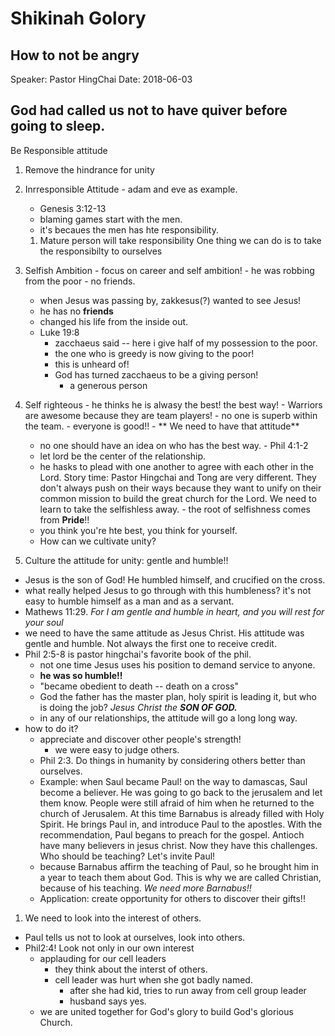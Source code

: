 # Shikinah Golory 
## How to not be angry
Speaker: Pastor HingChai
Date: 2018-06-03
## God had called us not to have quiver before going to sleep.
Be Responsible attitude

1. Remove the hindrance for unity
  1. Inrresponsible Attitude
    - adam and eve as example.
      - Genesis 3:12-13
      - blaming games start with the men.
      - it's becaues the men has hte responsibility.

      1. Mature person will take responsibility
      One thing we can do is to take the responsibilty to ourselves
  1. Selfish Ambition
    - focus on career and self ambition!
    - he was robbing from the poor - no friends.
      - when Jesus was passing by, zakkesus(?) wanted to see Jesus!
      - he has no **friends**
      - changed his life from the inside out.
      - Luke 19:8
        - zacchaeus said -- here i give half of my possession to the poor.
        - the one who is greedy is now giving to the poor!
        - this is unheard of!
        - God has turned zacchaeus to be a giving person!
          - a generous person
  1. Self righteous
    - he thinks he is alwasy the best! the best way!
    - Warriors are awesome because they are team players!
    - no one is superb within the team. 
    - everyone is good!!
    - ** We need to have that attitude**
      - no one should have an idea on who has the best way.
    - Phil 4:1-2
      - let lord be the center of the relationship.
      - he hasks to plead with one another to agree with each other in the Lord.
  Story time: Pastor Hingchai and Tong are very different. They don't always push on their ways because they want to unify on their common mission to build the great church for the Lord. We need to learn to take the selfishless away.
    - the root of selfishness comes from **Pride**!!
      - you think you're hte best, you think for yourself. 
      - How can we cultivate unity?

1. Culture the attitude for unity: gentle and humble!!
  - Jesus is the son of God! He humbled himself, and crucified on the cross. 
  - what really helped Jesus to go through with this humbleness? it's not easy to humble himself as a man and as a servant.
  - Mathews 11:29. _For I am gentle and humble in heart, and you will rest for your soul_
  - we need to have the same attitude as Jesus Christ. His attitude was gentle and humble. Not always the first one to receive credit.
  - Phil 2:5-8 is pastor hingchai's favorite book of the phil.
    - not one time Jesus uses his position to demand service to anyone.
    - **he was so humble!!**
    - "became obedient to death -- death on a cross"
    - God the father has the master plan, holy spirit is leading it, but who is doing the job? *Jesus Christ the **SON OF GOD.***
    - in any of our relationships, the attitude will go a long long way.
  - how to do it?
    - appreciate and discover other people's strength!
      - we were easy to judge others.
    - Phil 2:3. Do things in humanity by considering others better than ourselves.
    - Example: when Saul became Paul! on the way to damascas, Saul become a believer. He was going to go back to the jerusalem and let them know. People were still afraid of him when he returned to the church of Jerusalem. At this time Barnabus is already filled with Holy Spirit. He brings Paul in, and introduce Paul to the apostles. With the recommendation, Paul begans to preach for the gospel. Antioch have many believers in jesus christ. Now they have this challenges. Who should be teaching? Let's invite Paul!
    - because Barnabus affirm the teaching of Paul, so he brought him in a year to teach them about God. This is why we are called Christian, because of his teaching. *We need more Barnabus!!*
    - Application: create opportunity for others to discover their gifts!!
1. We need to look into the interest of others.
  - Paul tells us not to look at ourselves, look into others.
  - Phil2:4! Look not only in our own interest
    - applauding for our cell leaders
      - they think about the interst of others. 
      - cell leader was hurt when she got badly named. 
        - after she had kid, tries to run away from cell group leader
        - husband says yes.
    - we are united together for God's glory to build God's glorious Church. 
      
